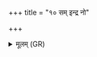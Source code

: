 +++
title = "१० सम् इन्द्र नो"

+++
<details><summary>मूलम् (GR)</summary>

+++(PSK 20.33.10)+++सम् इन्द्र नो मनसा नेष गोभिः  
सं सूरिभिर् हरिवन् सं स्वस्त्या ।  
सं ब्रह्मणा देवकृतं यद् अस्ति ॥
</details>